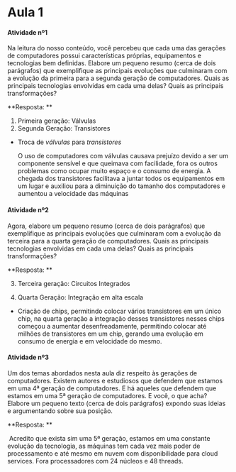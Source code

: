 # Aula 1

#### Atividade nº1 

Na leitura do nosso conteúdo, você percebeu que cada uma das gerações de computadores possui características próprias, equipamentos e tecnologias bem definidas. Elabore um pequeno resumo (cerca de dois parágrafos) que exemplifique as principais evoluções que culminaram com a evolução da primeira para a segunda geração de computadores. Quais as principais tecnologias envolvidas em cada uma delas? Quais as principais transformações?

**Resposta: ** 

1. Primeira geração: Válvulas
2. Segunda Geração: Transistores

- Troca de _válvulas_ para _transistores_ 

  O uso de computadores com válvulas causava prejuízo devido a ser um componente sensível e que queimava com facilidade, fora os outros problemas como ocupar muito espaço e o consumo de energia. A chegada dos transistores facilitava a juntar todos os equipamentos em um lugar e auxiliou para a diminuição do tamanho dos computadores e aumentou a velocidade das máquinas

#### Atividade nº2 

Agora, elabore um pequeno resumo (cerca de dois parágrafos) que exemplifique as principais evoluções que culminaram com a evolução da terceira para a quarta geração de computadores. Quais as principais tecnologias envolvidas em cada uma delas? Quais as principais transformações?

**Resposta: ** 

3. Terceira geração: Circuitos Integrados

4. Quarta Geração: Integração em alta escala

- Criação de chips, permitindo colocar vários transistores em um único chip, na quarta geração a integração desses transistores nesses chips começou a aumentar desenfreadamente, permitindo colocar até milhões de transistores em um chip, gerando uma evolução em consumo de energia e em velocidade do mesmo.

#### Atividade nº3 

Um dos temas abordados nesta aula diz respeito às gerações de computadores. Existem autores e estudiosos que defendem que estamos em uma 4ª geração de computadores. E há aqueles que defendem que estamos em uma 5ª geração de computadores. E você, o que acha? Elabore um pequeno texto (cerca de dois parágrafos) expondo suas ideias e argumentando sobre sua posição.

**Resposta: ** 

​	Acredito que exista sim uma 5ª geração, estamos em uma constante evolução da tecnologia, as máquinas tem cada vez mais poder de processamento e até mesmo em nuvem com disponibilidade para cloud services. Fora processadores com 24 núcleos e 48 threads.

